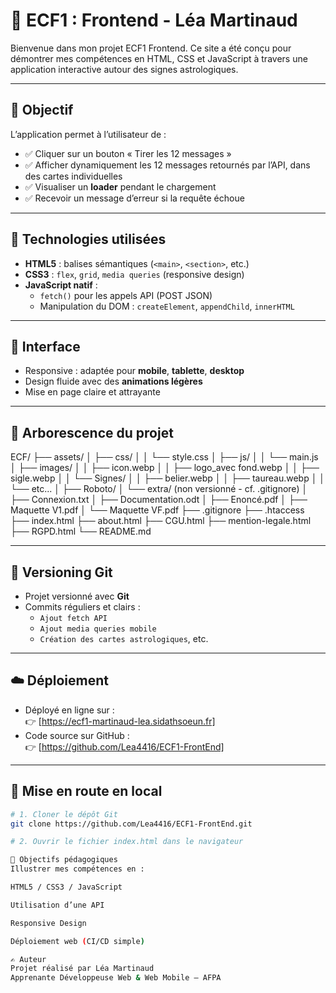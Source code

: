 # 🌟 ECF1 : Frontend - Léa Martinaud

Bienvenue dans mon projet ECF1 Frontend. Ce site a été conçu pour démontrer mes compétences en HTML, CSS et JavaScript à travers une application interactive autour des signes astrologiques.

---

## 🚀 Objectif

L’application permet à l’utilisateur de :

- ✅ Cliquer sur un bouton « Tirer les 12 messages »
- ✅ Afficher dynamiquement les 12 messages retournés par l’API, dans des cartes individuelles
- ✅ Visualiser un **loader** pendant le chargement
- ✅ Recevoir un message d’erreur si la requête échoue

---

## 🧰 Technologies utilisées

- **HTML5** : balises sémantiques (`<main>`, `<section>`, etc.)
- **CSS3** : `flex`, `grid`, `media queries` (responsive design)
- **JavaScript natif** :
  - `fetch()` pour les appels API (POST JSON)
  - Manipulation du DOM : `createElement`, `appendChild`, `innerHTML`

---

## 🎨 Interface

- Responsive : adaptée pour **mobile**, **tablette**, **desktop**
- Design fluide avec des **animations légères**
- Mise en page claire et attrayante

---

## 📁 Arborescence du projet

ECF/
├── assets/
│ ├── css/
│ │ └── style.css
│ ├── js/
│ │ └── main.js
│ ├── images/
│ │ ├── icon.webp
│ │ ├── logo_avec fond.webp
│ │ ├── sigle.webp
│ │ └── Signes/
│ │ ├── belier.webp
│ │ ├── taureau.webp
│ │ └── etc...
│ ├── Roboto/
│ └── extra/ (non versionné - cf. .gitignore)
│ ├── Connexion.txt
│ ├── Documentation.odt
│ ├── Enoncé.pdf
│ ├── Maquette V1.pdf
│ └── Maquette VF.pdf
├── .gitignore
├── .htaccess
├── index.html
├── about.html
├── CGU.html
├── mention-legale.html
├── RGPD.html
└── README.md


---

## 🔄 Versioning Git

- Projet versionné avec **Git**
- Commits réguliers et clairs :
  - `Ajout fetch API`
  - `Ajout media queries mobile`
  - `Création des cartes astrologiques`, etc.

---

## ☁️ Déploiement

- Déployé en ligne sur :  
  👉 [https://ecf1-martinaud-lea.sidathsoeun.fr]
- Code source sur GitHub :  
  👉 [https://github.com/Lea4416/ECF1-FrontEnd]

---

## 🧪 Mise en route en local

```bash
# 1. Cloner le dépôt Git
git clone https://github.com/Lea4416/ECF1-FrontEnd.git

# 2. Ouvrir le fichier index.html dans le navigateur

🎯 Objectifs pédagogiques
Illustrer mes compétences en :

HTML5 / CSS3 / JavaScript

Utilisation d’une API

Responsive Design

Déploiement web (CI/CD simple)

✍️ Auteur
Projet réalisé par Léa Martinaud
Apprenante Développeuse Web & Web Mobile — AFPA

